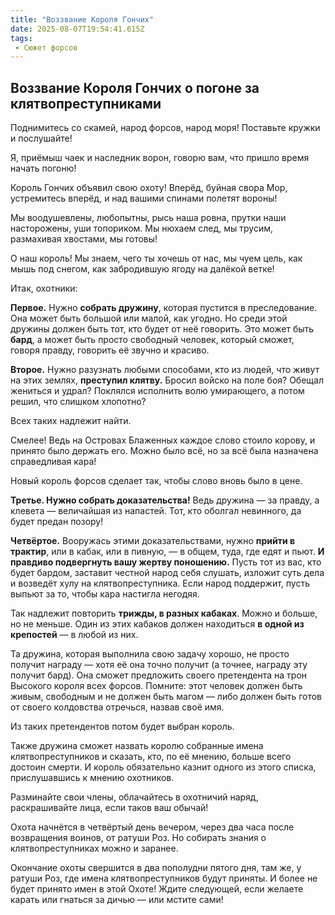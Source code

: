 ```yaml
---
title: "Воззвание Короля Гончих"
date: 2025-08-07T19:54:41.615Z
tags:
 - Сюжет форсов
---
```


Воззвание Короля Гончих о погоне за клятвопреступниками
-------------------------------------------------------

Поднимитесь со скамей, народ форсов, народ моря! Поставьте кружки и
послушайте!

Я, приёмыш чаек и наследник ворон, говорю вам, что пришло время начать
погоню!

Король Гончих объявил свою охоту! Вперёд, буйная свора Мор, устремитесь
вперёд, и над вашими спинами полетят вороны!

Мы воодушевлены, любопытны, рысь наша ровна, прутки наши насторожены,
уши топориком. Мы нюхаем след, мы трусим, размахивая хвостами, мы
готовы!

О наш король! Мы знаем, чего ты хочешь от нас, мы чуем цель, как мышь
под снегом, как забродившую ягоду на далёкой ветке!

Итак, охотники:

**Первое.** Нужно **собрать дружину**, которая пустится в преследование.
Она может быть большой или малой, как угодно. Но среди этой дружины
должен быть тот, кто будет от неё говорить. Это может быть **бард**, а
может быть просто свободный человек, который сможет, говоря правду,
говорить её звучно и красиво.

**Второе.** Нужно разузнать любыми способами, кто из людей, что живут на
этих землях, **преступил клятву.** Бросил войско на поле боя? Обещал
жениться и удрал? Поклялся исполнить волю умирающего, а потом решил, что
слишком хлопотно?

Всех таких надлежит найти.

Смелее! Ведь на Островах Блаженных каждое слово стоило корову, и принято
было держать его. Можно было всё, но за всё была назначена справедливая
кара!

Новый король форсов сделает так, чтобы слово вновь было в цене.

**Третье. Нужно собрать доказательства!** Ведь дружина — за правду, а
клевета — величайшая из напастей. Тот, кто оболгал невинного, да будет
предан позору!

**Четвёртое.** Вооружась этими доказательствами, нужно **прийти в
трактир**, или в кабак, или в пивную, — в общем, туда, где едят и пьют.
**И правдиво подвергнуть вашу жертву поношению.** Пусть тот из вас, кто
будет бардом, заставит честной народ себя слушать, изложит суть дела и
возведёт хулу на клятвопреступника. Если народ поддержит, пусть выпьют
за то, чтобы кара настигла негодяя.

Так надлежит повторить **трижды, в разных кабаках**. Можно и больше, но
не меньше. Один из этих кабаков должен находиться **в одной из
крепостей** — в любой из них.

Та дружина, которая выполнила свою задачу хорошо, не просто получит
награду — хотя её она точно получит (а точнее, награду эту получит
бард). Она сможет предложить своего претендента на трон Высокого короля
всех форсов. Помните: этот человек должен быть живым, свободным и не
должен быть магом — либо должен быть готов от своего колдовства
отречься, назвав своё имя.

Из таких претендентов потом будет выбран король.

Также дружина сможет назвать королю собранные имена клятвопреступников и
сказать, кто, по её мнению, больше всего достоин смерти. И король
обязательно казнит одного из этого списка, прислушавшись к мнению
охотников.

Разминайте свои члены, облачайтесь в охотничий наряд, раскрашивайте
лица, если таков ваш обычай!

Охота начнётся в четвёртый день вечером, через два часа после
возвращения воинов, от ратуши Роз. Но собирать знания о
клятвопреступниках можно и заранее.

Окончание охоты свершится в два пополудни пятого дня, там же, у ратуши
Роз, где имена клятвопреступников будут приняты. И более не будет
принято имен в этой Охоте! Ждите следующей, если желаете карать или
гнаться за дичью — или мстите сами!

